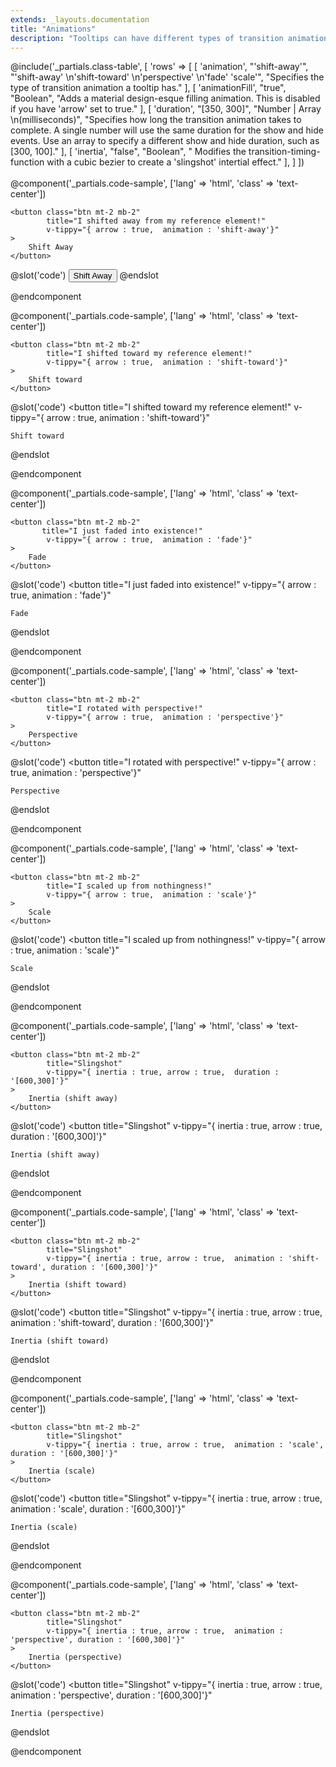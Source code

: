 ```yaml
---
extends: _layouts.documentation
title: "Animations"
description: "Tooltips can have different types of transition animations."
---
```

@include('_partials.class-table', [
    'rows' => 
    [ 
        [ 
            'animation', 
            "'shift-away'",
            "'shift-away' \n'shift-toward' \n'perspective' \n'fade' 'scale'",
            "Specifies the type of transition animation a tooltip has." 
        ], 
        [ 
            'animationFill', 
            "true",
            "Boolean",
            "Adds a material design-esque filling animation. This is disabled if you have 'arrow' set to true." 
        ], 
        [ 
            'duration', 
            "[350, 300]",
            "Number | Array \n(milliseconds)",
            "Specifies how long the transition animation takes to complete. A single number will use the same duration for the show and hide events. Use an array to specify a different show and hide duration, such as [300, 100]." 
        ], 
        [ 
            'inertia', 
            "false",
            "Boolean",
            "	Modifies the transition-timing-function with a cubic bezier to create a 'slingshot' intertial effect." 
        ],
    ] 
])
<br>  
@component('_partials.code-sample', ['lang' => 'html', 'class' => 'text-center']) 

    <button class="btn mt-2 mb-2" 
            title="I shifted away from my reference element!" 
            v-tippy="{ arrow : true,  animation : 'shift-away'}"
    >
        Shift Away
    </button>

@slot('code')
<button title="I shifted away from my reference element!"
        v-tippy="{ arrow : true,  animation : 'shift-away'}">
    Shift Away
</button>
@endslot 

@endcomponent


@component('_partials.code-sample', ['lang' => 'html', 'class' => 'text-center']) 

    <button class="btn mt-2 mb-2" 
            title="I shifted toward my reference element!" 
            v-tippy="{ arrow : true,  animation : 'shift-toward'}"
    >
        Shift toward
    </button>

@slot('code')
<button title="I shifted toward my reference element!" 
        v-tippy="{ arrow : true,  animation : 'shift-toward'}"
>
    Shift toward
</button>
@endslot 

@endcomponent

@component('_partials.code-sample', ['lang' => 'html', 'class' => 'text-center']) 

    <button class="btn mt-2 mb-2" 
           title="I just faded into existence!"
            v-tippy="{ arrow : true,  animation : 'fade'}"
    >
        Fade
    </button>

@slot('code')
<button title="I just faded into existence!" 
        v-tippy="{ arrow : true,  animation : 'fade'}"
>
    Fade
</button>
@endslot 

@endcomponent

@component('_partials.code-sample', ['lang' => 'html', 'class' => 'text-center']) 

    <button class="btn mt-2 mb-2" 
            title="I rotated with perspective!" 
            v-tippy="{ arrow : true,  animation : 'perspective'}"
    >
        Perspective
    </button>

@slot('code')
<button title="I rotated with perspective!" 
        v-tippy="{ arrow : true,  animation : 'perspective'}"
>
    Perspective
</button>
@endslot 

@endcomponent

@component('_partials.code-sample', ['lang' => 'html', 'class' => 'text-center']) 

    <button class="btn mt-2 mb-2" 
            title="I scaled up from nothingness!" 
            v-tippy="{ arrow : true,  animation : 'scale'}"
    >
        Scale
    </button>

@slot('code')
<button title="I scaled up from nothingness!" 
        v-tippy="{ arrow : true,  animation : 'scale'}"
>
    Scale
</button>
@endslot 

@endcomponent

@component('_partials.code-sample', ['lang' => 'html', 'class' => 'text-center']) 

    <button class="btn mt-2 mb-2" 
            title="Slingshot" 
            v-tippy="{ inertia : true, arrow : true,  duration : '[600,300]'}"
    >
        Inertia (shift away)
    </button>

@slot('code')
<button title="Slingshot" 
        v-tippy="{ inertia : true, arrow : true, duration : '[600,300]'}"
>
    Inertia (shift away)
</button>
@endslot 

@endcomponent


@component('_partials.code-sample', ['lang' => 'html', 'class' => 'text-center']) 

    <button class="btn mt-2 mb-2" 
            title="Slingshot" 
            v-tippy="{ inertia : true, arrow : true,  animation : 'shift-toward', duration : '[600,300]'}"
    >
        Inertia (shift toward)
    </button>

@slot('code')
<button title="Slingshot" 
        v-tippy="{ inertia : true, arrow : true,  animation : 'shift-toward', duration : '[600,300]'}"
>
    Inertia (shift toward)
</button>
@endslot 

@endcomponent

@component('_partials.code-sample', ['lang' => 'html', 'class' => 'text-center']) 

    <button class="btn mt-2 mb-2" 
            title="Slingshot" 
            v-tippy="{ inertia : true, arrow : true,  animation : 'scale', duration : '[600,300]'}"
    >
        Inertia (scale)
    </button>

@slot('code')
<button title="Slingshot" 
        v-tippy="{ inertia : true, arrow : true,  animation : 'scale', duration : '[600,300]'}"
>
    Inertia (scale)
</button>
@endslot 

@endcomponent

@component('_partials.code-sample', ['lang' => 'html', 'class' => 'text-center']) 

    <button class="btn mt-2 mb-2" 
            title="Slingshot" 
            v-tippy="{ inertia : true, arrow : true,  animation : 'perspective', duration : '[600,300]'}"
    >
        Inertia (perspective)
    </button>

@slot('code')
<button title="Slingshot" 
        v-tippy="{ inertia : true, arrow : true,  animation : 'perspective', duration : '[600,300]'}"
>
    Inertia (perspective)
</button>
@endslot 

@endcomponent